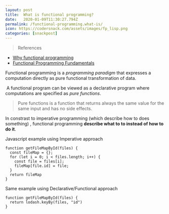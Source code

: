 ```yaml
---
layout: post
title:  What is functional programming?
date:   2020-01-09T11:30:27.794Z
permalink: /functional-programming.what-is/
icon: https://codersnack.com/assets/images/fp_lisp.png
categories: [snackpost]
---
```


> References

- [Why functional programming](https://sookocheff.com/post/fp/why-functional-programming/)
- [Functional Programming Fundamentals](https://www.matthewgerstman.com/tech/functional-programming-fundamentals/)


Functional programming is a *programming paradigm* that expresses a computation directly as pure functional transformation of data.

 A functional program can be viewed as a declarative program where computations are specified as *pure functions*.

> Pure functions is a function that returns always the same value for the same input and has no side effects.

In constrast to imperative programming (which describe how to does something) , functional programming **describe what to to instead of how to do it**.

Javascript example using Imperative approach

```
function getFileMapById(files) {
  const fileMap = {};
  for (let i = 0; i < files.length; i++) {
    const file = files[i];
    fileMap[file.id] = file;
  }
  return fileMap
}
```

Same example using Declarative/Functional approach

```
function getFileMapById(files) {
  return lodash.keyBy(files, "id")
}
```
